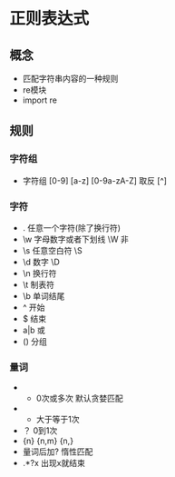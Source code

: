 # 正则表达式

## 概念

- 匹配字符串内容的一种规则
- re模块
- import re

## 规则

### 字符组
- 字符组 [0-9] [a-z] [0-9a-zA-Z] 取反 [^]

### 字符
- . 任意一个字符(除了换行符)
- \w 字母数字或者下划线 \W 非
- \s 任意空白符 \S
- \d 数字 \D
- \n 换行符
- \t 制表符
- \b 单词结尾
- ^ 开始
- $ 结束
- a|b 或
- () 分组

### 量词

- * 0次或多次 默认贪婪匹配
- + 大于等于1次
- ？ 0到1次
- {n} {n,m} {n,}
- 量词后加? 惰性匹配
- .*?x 出现x就结束
